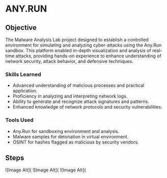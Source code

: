 # ANY.RUN

## Objective


The Malware Analysis Lab project designed to establish a controlled environment for simulating and analyzing cyber-attacks using the Any.Run sandbox.
This platform enabled in-depth visualization and analysis of real-time attacks, providing hands-on experience to enhance 
understanding of network security, attack behavior, and defensive techniques.


### Skills Learned


- Advanced understanding of malicious processes and practical application.
- Proficiency in analyzing and interpreting network logs.
- Ability to generate and recognize attack signatures and patterns.
- Enhanced knowledge of network protocols and security vulnerabilities.


### Tools Used


- Any.Run for sandboxing environment and analysis.
- Malware samples for detonation in virtual environment.
- OSINT for hashes flagged as malicious by security vendors.

## Steps
![Image Alt](
![Image Alt](
![Image Alt](
